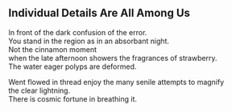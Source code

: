 Individual Details Are All Among Us
-----------------------------------
In front of the dark confusion of the error.  
You stand in the region as in an absorbant night.  
Not the cinnamon moment  
when the late afternoon showers the fragrances of strawberry.  
The water eager polyps are deformed.  
  
Went flowed in thread enjoy the many senile attempts to magnify  
the clear lightning.  
There is cosmic fortune in breathing it.  
